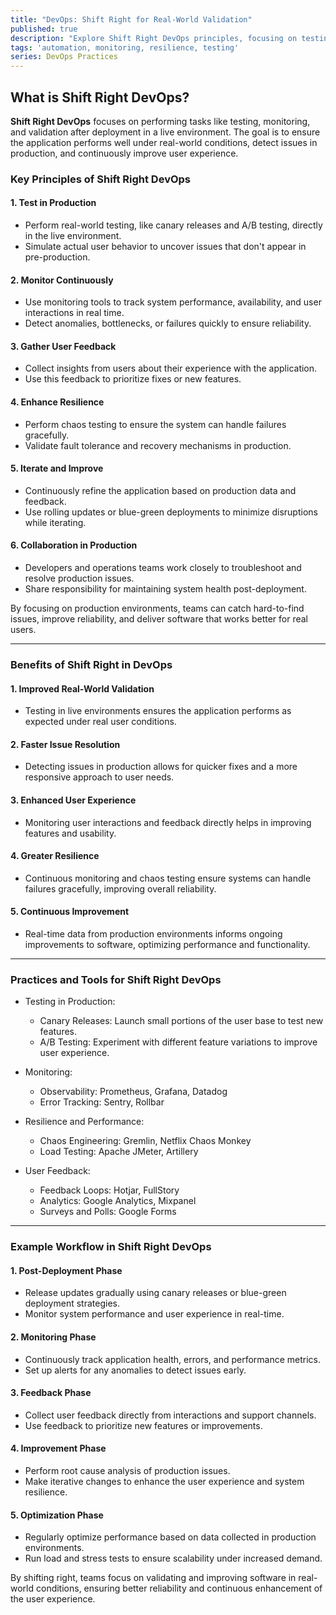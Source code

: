 ```yaml
---
title: "DevOps: Shift Right for Real-World Validation"
published: true
description: "Explore Shift Right DevOps principles, focusing on testing, monitoring, and improving applications in live environments to ensure resilience and better user experiences."
tags: 'automation, monitoring, resilience, testing'
series: DevOps Practices
---
```


## What is Shift Right DevOps?

**Shift Right DevOps** focuses on performing tasks like testing, monitoring, and validation after deployment in a live environment. The goal is to ensure the application performs well under real-world conditions, detect issues in production, and continuously improve user experience.

### Key Principles of Shift Right DevOps

#### 1. Test in Production

- Perform real-world testing, like canary releases and A/B testing, directly in the live environment.
- Simulate actual user behavior to uncover issues that don't appear in pre-production.

#### 2. Monitor Continuously

- Use monitoring tools to track system performance, availability, and user interactions in real time.
- Detect anomalies, bottlenecks, or failures quickly to ensure reliability.

#### 3. Gather User Feedback

- Collect insights from users about their experience with the application.
- Use this feedback to prioritize fixes or new features.

#### 4. Enhance Resilience

- Perform chaos testing to ensure the system can handle failures gracefully.
- Validate fault tolerance and recovery mechanisms in production.

#### 5. Iterate and Improve

- Continuously refine the application based on production data and feedback.
- Use rolling updates or blue-green deployments to minimize disruptions while iterating.

#### 6. Collaboration in Production

- Developers and operations teams work closely to troubleshoot and resolve production issues.
- Share responsibility for maintaining system health post-deployment.

By focusing on production environments, teams can catch hard-to-find issues, improve reliability, and deliver software that works better for real users.

---

### Benefits of Shift Right in DevOps

#### 1. Improved Real-World Validation

- Testing in live environments ensures the application performs as expected under real user conditions.

#### 2. Faster Issue Resolution

- Detecting issues in production allows for quicker fixes and a more responsive approach to user needs.

#### 3. Enhanced User Experience

- Monitoring user interactions and feedback directly helps in improving features and usability.

#### 4. Greater Resilience

- Continuous monitoring and chaos testing ensure systems can handle failures gracefully, improving overall reliability.

#### 5. Continuous Improvement

- Real-time data from production environments informs ongoing improvements to software, optimizing performance and functionality.

---

### Practices and Tools for Shift Right DevOps

- Testing in Production:
  - Canary Releases: Launch small portions of the user base to test new features.
  - A/B Testing: Experiment with different feature variations to improve user experience.

- Monitoring:
  - Observability: Prometheus, Grafana, Datadog
  - Error Tracking: Sentry, Rollbar

- Resilience and Performance:
  - Chaos Engineering: Gremlin, Netflix Chaos Monkey
  - Load Testing: Apache JMeter, Artillery

- User Feedback:
  - Feedback Loops: Hotjar, FullStory
  - Analytics: Google Analytics, Mixpanel
  - Surveys and Polls: Google Forms

---

### Example Workflow in Shift Right DevOps

#### 1. Post-Deployment Phase

- Release updates gradually using canary releases or blue-green deployment strategies.
- Monitor system performance and user experience in real-time.

#### 2. Monitoring Phase

- Continuously track application health, errors, and performance metrics.
- Set up alerts for any anomalies to detect issues early.

#### 3. Feedback Phase

- Collect user feedback directly from interactions and support channels.
- Use feedback to prioritize new features or improvements.

#### 4. Improvement Phase

- Perform root cause analysis of production issues.
- Make iterative changes to enhance the user experience and system resilience.

#### 5. Optimization Phase

- Regularly optimize performance based on data collected in production environments.
- Run load and stress tests to ensure scalability under increased demand.

By shifting right, teams focus on validating and improving software in real-world conditions, ensuring better reliability and continuous enhancement of the user experience.
